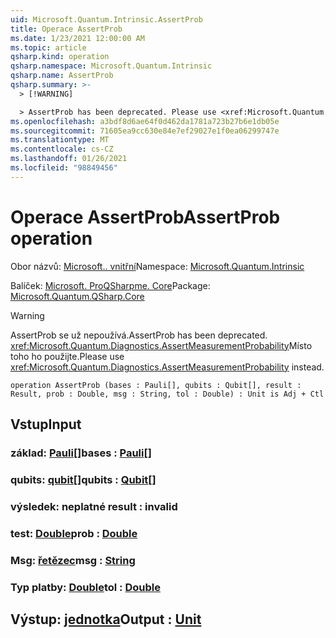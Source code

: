 ```yaml
---
uid: Microsoft.Quantum.Intrinsic.AssertProb
title: Operace AssertProb
ms.date: 1/23/2021 12:00:00 AM
ms.topic: article
qsharp.kind: operation
qsharp.namespace: Microsoft.Quantum.Intrinsic
qsharp.name: AssertProb
qsharp.summary: >-
  > [!WARNING]

  > AssertProb has been deprecated. Please use <xref:Microsoft.Quantum.Diagnostics.AssertMeasurementProbability> instead.
ms.openlocfilehash: a3bdf8d6ae64f0d462da1781a723b27b6e1db05e
ms.sourcegitcommit: 71605ea9cc630e84e7ef29027e1f0ea06299747e
ms.translationtype: MT
ms.contentlocale: cs-CZ
ms.lasthandoff: 01/26/2021
ms.locfileid: "98849456"
---
```

# <a name="assertprob-operation"></a><span data-ttu-id="5f8cc-102">Operace AssertProb</span><span class="sxs-lookup"><span data-stu-id="5f8cc-102">AssertProb operation</span></span>

<span data-ttu-id="5f8cc-103">Obor názvů: [Microsoft.. vnitřní](xref:Microsoft.Quantum.Intrinsic)</span><span class="sxs-lookup"><span data-stu-id="5f8cc-103">Namespace: [Microsoft.Quantum.Intrinsic](xref:Microsoft.Quantum.Intrinsic)</span></span>

<span data-ttu-id="5f8cc-104">Balíček: [Microsoft. ProQSharpme. Core](https://nuget.org/packages/Microsoft.Quantum.QSharp.Core)</span><span class="sxs-lookup"><span data-stu-id="5f8cc-104">Package: [Microsoft.Quantum.QSharp.Core](https://nuget.org/packages/Microsoft.Quantum.QSharp.Core)</span></span>


> [!WARNING]
> <span data-ttu-id="5f8cc-105">AssertProb se už nepoužívá.</span><span class="sxs-lookup"><span data-stu-id="5f8cc-105">AssertProb has been deprecated.</span></span> <span data-ttu-id="5f8cc-106"><xref:Microsoft.Quantum.Diagnostics.AssertMeasurementProbability>Místo toho ho použijte.</span><span class="sxs-lookup"><span data-stu-id="5f8cc-106">Please use <xref:Microsoft.Quantum.Diagnostics.AssertMeasurementProbability> instead.</span></span>



```qsharp
operation AssertProb (bases : Pauli[], qubits : Qubit[], result : Result, prob : Double, msg : String, tol : Double) : Unit is Adj + Ctl
```


## <a name="input"></a><span data-ttu-id="5f8cc-107">Vstup</span><span class="sxs-lookup"><span data-stu-id="5f8cc-107">Input</span></span>

### <a name="bases--pauli"></a><span data-ttu-id="5f8cc-108">základ: [Pauli](xref:microsoft.quantum.lang-ref.pauli)[]</span><span class="sxs-lookup"><span data-stu-id="5f8cc-108">bases : [Pauli](xref:microsoft.quantum.lang-ref.pauli)[]</span></span>




### <a name="qubits--qubit"></a><span data-ttu-id="5f8cc-109">qubits: [qubit](xref:microsoft.quantum.lang-ref.qubit)[]</span><span class="sxs-lookup"><span data-stu-id="5f8cc-109">qubits : [Qubit](xref:microsoft.quantum.lang-ref.qubit)[]</span></span>




### <a name="result--__invalidresult__"></a><span data-ttu-id="5f8cc-110">výsledek: __neplatné <Result>__</span><span class="sxs-lookup"><span data-stu-id="5f8cc-110">result : __invalid<Result>__</span></span>




### <a name="prob--double"></a><span data-ttu-id="5f8cc-111">test: [Double](xref:microsoft.quantum.lang-ref.double)</span><span class="sxs-lookup"><span data-stu-id="5f8cc-111">prob : [Double](xref:microsoft.quantum.lang-ref.double)</span></span>




### <a name="msg--string"></a><span data-ttu-id="5f8cc-112">Msg: [řetězec](xref:microsoft.quantum.lang-ref.string)</span><span class="sxs-lookup"><span data-stu-id="5f8cc-112">msg : [String](xref:microsoft.quantum.lang-ref.string)</span></span>




### <a name="tol--double"></a><span data-ttu-id="5f8cc-113">Typ platby: [Double](xref:microsoft.quantum.lang-ref.double)</span><span class="sxs-lookup"><span data-stu-id="5f8cc-113">tol : [Double](xref:microsoft.quantum.lang-ref.double)</span></span>





## <a name="output--unit"></a><span data-ttu-id="5f8cc-114">Výstup: [jednotka](xref:microsoft.quantum.lang-ref.unit)</span><span class="sxs-lookup"><span data-stu-id="5f8cc-114">Output : [Unit](xref:microsoft.quantum.lang-ref.unit)</span></span>

